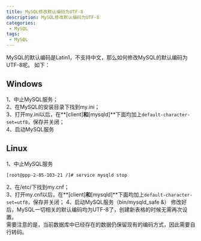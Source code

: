 ```yaml
---
title: MySQL修改默认编码为UTF-8
description: MySQL修改默认编码为UTF-8
categories:
 - MySQL
tags:
 - MySQL
---  
```

MySQL的默认编码是Latin1，不支持中文，那么如何修改MySQL的默认编码为UTF-8呢。
如下：  
## Windows  
1、中止MySQL服务；  
2、在MySQL的安装目录下找到my.ini；  
3、打开my.ini以后，在**[client]**和**[mysqld]**下面均加上```default-character-set=utf8```，保存并关闭；  
4、启动MySQL服务  
## Linux  
1、中止MySQL服务  
```shell  
[root@ppp-2-85-103-21 /]# service mysqld stop  
```  
2、在/etc/下找到my.cnf；  
3、打开my.cnf以后，在**[client]**和**[mysqld]**下面均加上```default-character-set=utf8```，保存并关闭； 
4、启动MySQL服务（bin/mysqld_safe &）
修改好后，MySQL一切相关的默认编码均为UTF-8了，创建新表格的时候无需再次设置。  
需要注意的是，当前数据库中已经存在的数据仍保留现有的编码方式，因此需要自行转码。  

